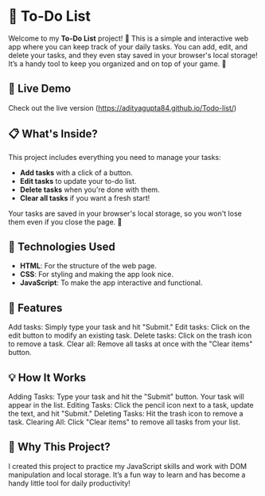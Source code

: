 # 📝 To-Do List

Welcome to my **To-Do List** project! 
🎉 This is a simple and interactive web app where you can keep track of your daily tasks.
You can add, edit, and delete your tasks, and they even stay saved in your browser's local storage! It’s a handy tool to keep you organized and on top of your game. 💪

## 🌟 Live Demo

Check out the live version (https://adityagupta84.github.io/Todo-list/)

## 📋 What's Inside?

This project includes everything you need to manage your tasks:
- **Add tasks** with a click of a button.
- **Edit tasks** to update your to-do list.
- **Delete tasks** when you're done with them.
- **Clear all tasks** if you want a fresh start!

Your tasks are saved in your browser's local storage, so you won't lose them even if you close the page. 🙌

## 🔧 Technologies Used

- **HTML**: For the structure of the web page.
- **CSS**: For styling and making the app look nice.
- **JavaScript**: To make the app interactive and functional.

## 🚀 Features

Add tasks: Simply type your task and hit "Submit."
Edit tasks: Click on the edit button to modify an existing task.
Delete tasks: Click on the trash icon to remove a task.
Clear all: Remove all tasks at once with the "Clear items" button.

## 💡 How It Works

Adding Tasks: Type your task and hit the "Submit" button. Your task will appear in the list.
Editing Tasks: Click the pencil icon next to a task, update the text, and hit "Submit."
Deleting Tasks: Hit the trash icon to remove a task.
Clearing All: Click "Clear items" to remove all tasks from your list.

## 🤔 Why This Project?
I created this project to practice my JavaScript skills and work with DOM manipulation and local storage. 
It’s a fun way to learn and has become a handy little tool for daily productivity!
